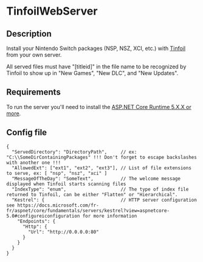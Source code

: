 # TinfoilWebServer

## Description
Install your Nintendo Switch packages (NSP, NSZ, XCI, etc.) with [Tinfoil](https://tinfoil.io/Download) from your own server.

All served files must have "[titleid]" in the file name to be recognized by Tinfoil to show up in "New Games", "New DLC", and "New Updates".

## Requirements
To run the server you'll need to install the [ASP.NET Core Runtime 5.X.X or more](https://dotnet.microsoft.com/download/dotnet/5.0).

## Config file

```jsonc 
{
  "ServedDirectory": "DirectoryPath",     // ex: "C:\\SomeDirContainingPackages" !!! Don't forget to escape backslashes with another one !!!
  "AllowedExt": ["ext1", "ext2", "ext3"], // List of file extensions to serve, ex: [ "nsp", "nsz", "xci" ]
  "MessageOfTheDay": "SomeText",          // The welcome message displayed when Tinfoil starts scanning files
  "IndexType": "enum",                    // The type of index file returned to Tinfoil, can be either "Flatten" or "Hierarchical".
  "Kestrel": {                            // HTTP server configuration see https://docs.microsoft.com/fr-fr/aspnet/core/fundamentals/servers/kestrel?view=aspnetcore-5.0#configureiconfiguration for more information
    "Endpoints": {
      "Http": {
        "Url": "http://0.0.0.0:80"
      }
    }
  }
}
```
